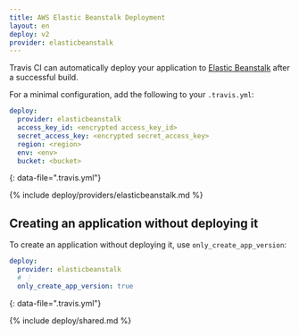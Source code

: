 ```yaml
---
title: AWS Elastic Beanstalk Deployment
layout: en
deploy: v2
provider: elasticbeanstalk
---
```


Travis CI can automatically deploy your application to [Elastic Beanstalk](https://aws.amazon.com/documentation/elastic-beanstalk/)
after a successful build.

For a minimal configuration, add the following to your `.travis.yml`:

```yaml
deploy:
  provider: elasticbeanstalk
  access_key_id: <encrypted access_key_id>
  secret_access_key: <encrypted secret_access_key>
  region: <region>
  env: <env>
  bucket: <bucket>
```
{: data-file=".travis.yml"}

{% include deploy/providers/elasticbeanstalk.md %}

## Creating an application without deploying it

To create an application without deploying it, use `only_create_app_version`:

```yaml
deploy:
  provider: elasticbeanstalk
  # ⋮
  only_create_app_version: true
```
{: data-file=".travis.yml"}

{% include deploy/shared.md %}
